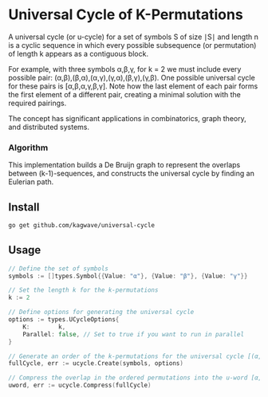# Universal Cycle of K-Permutations

A universal cycle (or u-cycle) for a set of symbols S of size ∣S∣ and length n is a cyclic sequence in which every possible subsequence (or permutation) of length k appears as a contiguous block. 

For example, with three symbols α,β,γ, for k = 2 we must include every possible pair: (α,β),(β,α),(α,γ),(γ,α),(β,γ),(γ,β). One possible universal cycle for these pairs is [α,β,α,γ,β,γ]. Note how the last element of each pair forms the first element of a different pair, creating a minimal solution with the required pairings.

The concept has significant applications in combinatorics, graph theory, and distributed systems.

### Algorithm

This implementation builds a De Bruijn graph to represent the overlaps between \(k-1\)-sequences, and constructs the universal cycle by finding an Eulerian path.

## Install

```bash
go get github.com/kagwave/universal-cycle
```

## Usage

```go
// Define the set of symbols
symbols := []types.Symbol{{Value: "α"}, {Value: "β"}, {Value: "γ"}}

// Set the length k for the k-permutations
k := 2

// Define options for generating the universal cycle
options := types.UCycleOptions{
    K:        k,
    Parallel: false, // Set to true if you want to run in parallel
}

// Generate an order of the k-permutations for the universal cycle [(α,β),(β,α),(α,γ),(γ,β),(β,γ),(γ,α)]
fullCycle, err := ucycle.Create(symbols, options)

// Compress the overlap in the ordered permutations into the u-word [α,β,α,γ,β,γ]
uword, err := ucycle.Compress(fullCycle)
